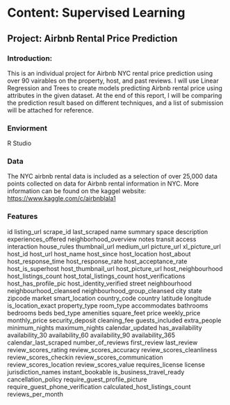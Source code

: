 # Content: Supervised Learning
## Project: Airbnb Rental Price Prediction 

### Introduction:

This is an individual project for Airbnb NYC rental price prediction using over 90 vairables on the property, host, and past reviews. I will use Linear Regression and Trees to create models predicting Airbnb rental price using attributes in the given dataset. At the end of this report, I will be comparing the prediction result based on different techniques, and a list of submission will be attached for reference.

### Enviorment

R Studio


### Data 
The NYC airbnb rental data is included as a selection of over 25,000 data points collected on data for Airbnb rental information in NYC. More information can be found on the kaggel website: https://www.kaggle.com/c/airbnblala1


### Features
id
listing_url
scrape_id
last_scraped
name
summary
space
description
experiences_offered
neighborhood_overview
notes
transit
access
interaction
house_rules
thumbnail_url
medium_url
picture_url
xl_picture_url
host_id
host_url
host_name
host_since
host_location
host_about
host_response_time
host_response_rate
host_acceptance_rate
host_is_superhost
host_thumbnail_url
host_picture_url
host_neighbourhood
host_listings_count
host_total_listings_count
host_verifications
host_has_profile_pic
host_identity_verified
street
neighbourhood
neighbourhood_cleansed
neighbourhood_group_cleansed
city
state
zipcode
market
smart_location
country_code
country
latitude
longitude
is_location_exact
property_type
room_type
accommodates
bathrooms
bedrooms
beds
bed_type
amenities
square_feet
price
weekly_price
monthly_price
security_deposit
cleaning_fee
guests_included
extra_people
minimum_nights
maximum_nights
calendar_updated
has_availability
availability_30
availability_60
availability_90
availability_365
calendar_last_scraped
number_of_reviews
first_review
last_review
review_scores_rating
review_scores_accuracy
review_scores_cleanliness
review_scores_checkin
review_scores_communication
review_scores_location
review_scores_value
requires_license
license
jurisdiction_names
instant_bookable
is_business_travel_ready
cancellation_policy
require_guest_profile_picture
require_guest_phone_verification
calculated_host_listings_count
reviews_per_month
